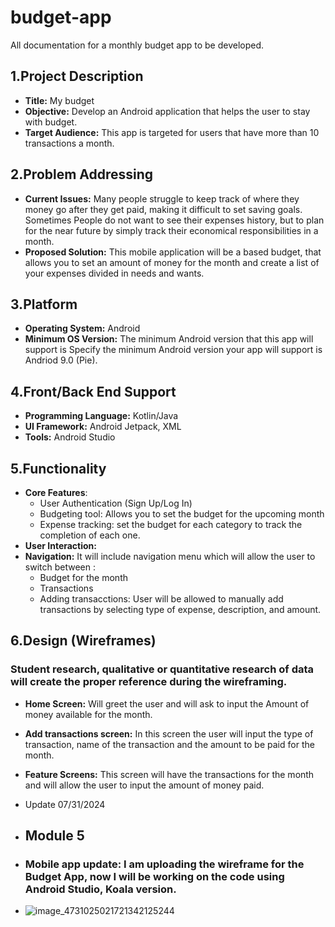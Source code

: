 # budget-app
All documentation for a monthly budget app to be developed.
## 1.Project Description
* **Title:** My budget
* **Objective:** Develop an Android application that helps the user to stay with budget.
* **Target Audience:** This app is targeted for users that have more than 10 transactions a month.
## 2.Problem Addressing
* **Current Issues:** Many people struggle to keep track of where they money go after they get paid, making it difficult to set saving goals. Sometimes People do not want to see their expenses history, but to plan for the near future by simply track their economical responsibilities in a month.
* **Proposed Solution:** This mobile application will be a based budget, that allows you to set an amount of money for the month and create a list of your expenses divided in needs  and wants.
## 3.Platform
* **Operating System:** Android
* **Minimum OS Version:** The minimum Android version that this app will support is Specify the minimum Android version your app will support is Andriod 9.0 (Pie).
## 4.Front/Back End Support
* **Programming Language:** Kotlin/Java
* **UI Framework:** Android Jetpack, XML
* **Tools:** Android Studio
## 5.Functionality
* **Core Features**: 
	* User Authentication (Sign Up/Log In)
	* Budgeting tool: Allows you to set the budget for the upcoming month
	* Expense tracking: set the budget for each category to track the completion of each one.
* **User Interaction:** 
* **Navigation:** It will include navigation menu which will allow the user to switch between :
	* Budget for the month
	* Transactions
	* Adding transacctions: User will be allowed to manually add transactions by selecting type of expense, description, and amount.
## 6.Design (Wireframes)
### Student research, qualitative or quantitative research of data will create the proper reference during the wireframing.
* **Home Screen:** Will greet the user and will ask to input the Amount of money available for the month.
* **Add transactions screen:** In this screen the user will input the type of transaction, name of the transaction and the amount to be paid for the month.
* **Feature Screens:** This screen will have the transactions for the month and will allow the user to input the amount of money paid.

* Update 07/31/2024
* ## **Module 5**
* ### Mobile app update: I am uploading the wireframe for the Budget App, now I will be working on the code using Android Studio, Koala version.
* ![image_4731025021721342125244](https://github.com/user-attachments/assets/a694b3b8-8014-4ba6-b538-c36c6b121ce8)
